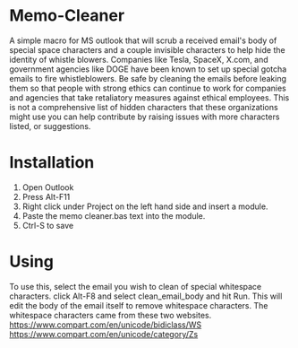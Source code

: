 # Memo-Cleaner
A simple macro for MS outlook that will scrub a received email's body of special space characters and a couple invisible characters to help hide the identity of whistle blowers. Companies like Tesla, SpaceX, X.com, and government agencies like DOGE have been known to set up special gotcha emails to fire whistleblowers. Be safe by cleaning the emails before leaking them so that people with strong ethics can continue to work for companies and agencies that take retaliatory measures against ethical employees. This is not a comprehensive list of hidden characters that these organizations might use you can help contribute by raising issues with more characters listed, or suggestions.
# Installation
1. Open Outlook
2. Press Alt-F11
3. Right click under Project on the left hand side and insert a module.
4. Paste the memo cleaner.bas text into the module.
5. Ctrl-S to save
# Using
To use this, select the email you wish to clean of special whitespace characters. click Alt-F8 and select clean_email_body and hit Run. This will edit the body of the email itself to remove whitespace characters. The whitespace characters came from these two websites.
<br>https://www.compart.com/en/unicode/bidiclass/WS
<br>https://www.compart.com/en/unicode/category/Zs
